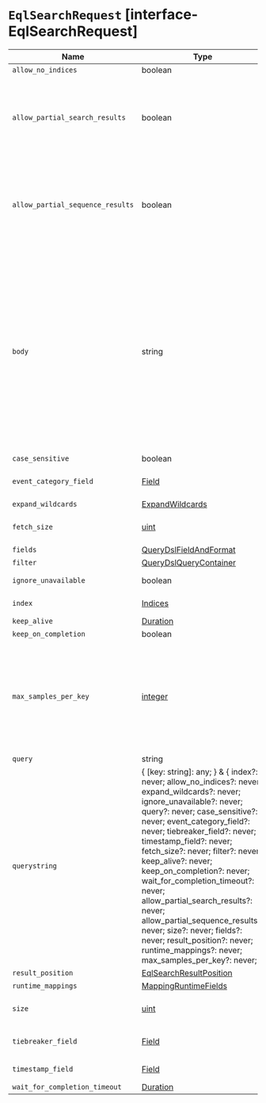 # `EqlSearchRequest` [interface-EqlSearchRequest]

| Name | Type | Description |
| - | - | - |
| `allow_no_indices` | boolean | &nbsp; |
| `allow_partial_search_results` | boolean | Allow query execution also in case of shard failures. If true, the query will keep running and will return results based on the available shards. For sequences, the behavior can be further refined using allow_partial_sequence_results |
| `allow_partial_sequence_results` | boolean | This flag applies only to sequences and has effect only if allow_partial_search_results=true. If true, the sequence query will return results based on the available shards, ignoring the others. If false, the sequence query will return successfully, but will always have empty results. |
| `body` | string | ({ [key: string]: any; } & { index?: never; allow_no_indices?: never; expand_wildcards?: never; ignore_unavailable?: never; query?: never; case_sensitive?: never; event_category_field?: never; tiebreaker_field?: never; timestamp_field?: never; fetch_size?: never; filter?: never; keep_alive?: never; keep_on_completion?: never; wait_for_completion_timeout?: never; allow_partial_search_results?: never; allow_partial_sequence_results?: never; size?: never; fields?: never; result_position?: never; runtime_mappings?: never; max_samples_per_key?: never; }) | All values in `body` will be added to the request body. |
| `case_sensitive` | boolean | &nbsp; |
| `event_category_field` | [Field](./Field.md) | Field containing the event classification, such as process, file, or network. |
| `expand_wildcards` | [ExpandWildcards](./ExpandWildcards.md) | &nbsp; |
| `fetch_size` | [uint](./uint.md) | Maximum number of events to search at a time for sequence queries. |
| `fields` | [QueryDslFieldAndFormat](./QueryDslFieldAndFormat.md) | [Field](./Field.md) | ([QueryDslFieldAndFormat](./QueryDslFieldAndFormat.md) | [Field](./Field.md))[] | Array of wildcard (*) patterns. The response returns values for field names matching these patterns in the fields property of each hit. |
| `filter` | [QueryDslQueryContainer](./QueryDslQueryContainer.md) | [QueryDslQueryContainer](./QueryDslQueryContainer.md)[] | Query, written in Query DSL, used to filter the events on which the EQL query runs. |
| `ignore_unavailable` | boolean | If true, missing or closed indices are not included in the response. |
| `index` | [Indices](./Indices.md) | The name of the index to scope the operation |
| `keep_alive` | [Duration](./Duration.md) | &nbsp; |
| `keep_on_completion` | boolean | &nbsp; |
| `max_samples_per_key` | [integer](./integer.md) | By default, the response of a sample query contains up to `10` samples, with one sample per unique set of join keys. Use the `size` parameter to get a smaller or larger set of samples. To retrieve more than one sample per set of join keys, use the `max_samples_per_key` parameter. Pipes are not supported for sample queries. |
| `query` | string | EQL query you wish to run. |
| `querystring` | { [key: string]: any; } & { index?: never; allow_no_indices?: never; expand_wildcards?: never; ignore_unavailable?: never; query?: never; case_sensitive?: never; event_category_field?: never; tiebreaker_field?: never; timestamp_field?: never; fetch_size?: never; filter?: never; keep_alive?: never; keep_on_completion?: never; wait_for_completion_timeout?: never; allow_partial_search_results?: never; allow_partial_sequence_results?: never; size?: never; fields?: never; result_position?: never; runtime_mappings?: never; max_samples_per_key?: never; } | All values in `querystring` will be added to the request querystring. |
| `result_position` | [EqlSearchResultPosition](./EqlSearchResultPosition.md) | &nbsp; |
| `runtime_mappings` | [MappingRuntimeFields](./MappingRuntimeFields.md) | &nbsp; |
| `size` | [uint](./uint.md) | For basic queries, the maximum number of matching events to return. Defaults to 10 |
| `tiebreaker_field` | [Field](./Field.md) | Field used to sort hits with the same timestamp in ascending order |
| `timestamp_field` | [Field](./Field.md) | Field containing event timestamp. Default " @ timestamp" |
| `wait_for_completion_timeout` | [Duration](./Duration.md) | &nbsp; |
